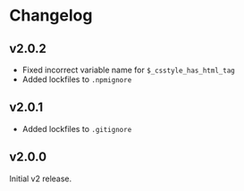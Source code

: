 # Changelog

## v2.0.2

 - Fixed incorrect variable name for `$_csstyle_has_html_tag`
 - Added lockfiles to `.npmignore`

## v2.0.1

 - Added lockfiles to `.gitignore`

## v2.0.0

Initial v2 release.
